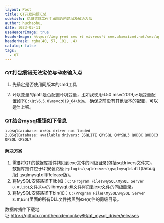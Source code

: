 ```yaml
---
layout: Post
title: QT开发问题汇总
subtitle: 记录实际工作中出现的问题以及解决方法
author: huchaohui
date: 2023-05-11
useHeaderImage: true
headerImage: https://img-prod-cms-rt-microsoft-com.akamaized.net/cms/api/am/imageFileData/RW13ids?ver=59e7
headerMask: rgba(40, 57, 101, .4)
catalog: false
tags: 
  - QT
---
```




<!-- more -->

### QT打包报错无法定位与动态输入点

1. 先确定是否使用同版本的cmd工具

2. 环境变量的path是否配置环境变量，比如我使用6.50 msvc2019,环境变量配置如下`E:\Qt\6.5.0\msvc2019_64\bin`。
    确保之前没有其他版本的配置，可以适当上移。

### QT结合mysql报错如下信息

```
1.QSqlDatabase: MYSQL driver not loaded
2.QSqlDatabase: available drivers: QSQLITE QMYSQL QMYSQL3 QODBC QODBC3 QPSQL QPSQL7
```

#### 解决方案

1. 需要将QT的数据库插件拷贝到exe文件的同级目录(包括sqldrivers文件夹)，数据库插件位于Qt安装路径下`plugins\sqldrivers\qsqlmysqld.dll`(Debug版) qsqlmysql.dll(Release版)。
2. 将MySQL安装路径下lib(如：`C:\Program Files\MySQL\MySQL Server 8.0\lib`)文件夹中的libmysql.dll文件拷贝到exe文件的同级目录。
3. 将MySQL安装路径下bin(如：`C:\Program Files\MySQL\MySQL Server 8.0\bin`)里面的所有DLL文件拷贝到exe文件的同级目录。

数据库插件下载地址:<https://github.com/thecodemonkey86/qt_mysql_driver/releases>




